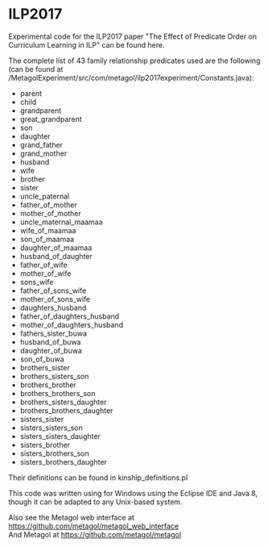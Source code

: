 # ILP2017
Experimental code for the ILP2017 paper "The Effect of Predicate Order on Curriculum Learning in ILP" can be found here.

The complete list of 43 family relationship predicates used are the following (can be found at /MetagolExperiment/src/com/metagol/ilp2017experiment/Constants.java):

* parent
* child
* grandparent
* great_grandparent
* son
* daughter
* grand_father
* grand_mother
* husband
* wife
* brother
* sister
* uncle_paternal
* father_of_mother
* mother_of_mother
* uncle_maternal_maamaa
* wife_of_maamaa
* son_of_maamaa
* daughter_of_maamaa
* husband_of_daughter
* father_of_wife
* mother_of_wife
* sons_wife
* father_of_sons_wife
* mother_of_sons_wife
* daughters_husband
* father_of_daughters_husband
* mother_of_daughters_husband
* fathers_sister_buwa
* husband_of_buwa
* daughter_of_buwa
* son_of_buwa
* brothers_sister
* brothers_sisters_son
* brothers_brother
* brothers_brothers_son
* brothers_sisters_daughter
* brothers_brothers_daughter
* sisters_sister
* sisters_sisters_son
* sisters_sisters_daughter
* sisters_brother
* sisters_brothers_son
* sisters_brothers_daughter

Their definitions can be found in kinship_definitions.pl

This code was written using for Windows using the Eclipse IDE and Java 8, though it can be adapted to any Unix-based system.

Also see the Metagol web interface at https://github.com/metagol/metagol_web_interface  
And Metagol at https://github.com/metagol/metagol
